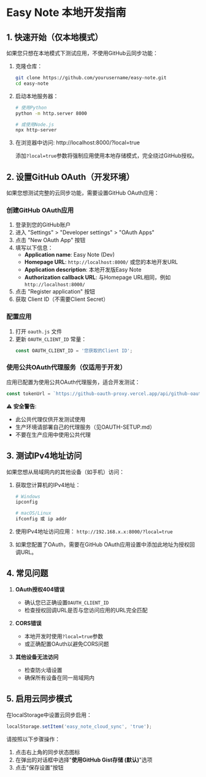 # Easy Note 本地开发指南

## 1. 快速开始（仅本地模式）

如果您只想在本地模式下测试应用，不使用GitHub云同步功能：

1. 克隆仓库：
   ```bash
   git clone https://github.com/yourusername/easy-note.git
   cd easy-note
   ```

2. 启动本地服务器：
   ```bash
   # 使用Python
   python -m http.server 8000
   
   # 或使用Node.js
   npx http-server
   ```

3. 在浏览器中访问: http://localhost:8000/?local=true

   添加`?local=true`参数将强制应用使用本地存储模式，完全绕过GitHub授权。

## 2. 设置GitHub OAuth（开发环境）

如果您想测试完整的云同步功能，需要设置GitHub OAuth应用：

### 创建GitHub OAuth应用

1. 登录到您的GitHub账户
2. 进入 "Settings" > "Developer settings" > "OAuth Apps"
3. 点击 "New OAuth App" 按钮
4. 填写以下信息：
   - **Application name**: Easy Note (Dev)
   - **Homepage URL**: `http://localhost:8000/` 或您的本地开发URL
   - **Application description**: 本地开发版Easy Note
   - **Authorization callback URL**: 与Homepage URL相同，例如 `http://localhost:8000/`
5. 点击 "Register application" 按钮
6. 获取 Client ID（不需要Client Secret）

### 配置应用

1. 打开 `oauth.js` 文件
2. 更新 `OAUTH_CLIENT_ID` 常量：
   ```javascript
   const OAUTH_CLIENT_ID = '您获取的Client ID';
   ```

### 使用公共OAuth代理服务（仅适用于开发）

应用已配置为使用公共OAuth代理服务，适合开发测试：
```javascript
const tokenUrl = `https://github-oauth-proxy.vercel.app/api/github-oauth?code=${code}&redirect_uri=${encodeURIComponent(REDIRECT_URI)}`;
```

⚠️ **安全警告**:
- 此公共代理仅供开发测试使用
- 生产环境请部署自己的代理服务（见OAUTH-SETUP.md）
- 不要在生产应用中使用公共代理

## 3. 测试IPv4地址访问

如果您想从局域网内的其他设备（如手机）访问：

1. 获取您计算机的IPv4地址：
   ```bash
   # Windows
   ipconfig
   
   # macOS/Linux
   ifconfig 或 ip addr
   ```

2. 使用IPv4地址访问应用：
   `http://192.168.x.x:8000/?local=true`

3. 如果您配置了OAuth，需要在GitHub OAuth应用设置中添加此地址为授权回调URL。

## 4. 常见问题

1. **OAuth授权404错误**
   - 确认您已正确设置`OAUTH_CLIENT_ID`
   - 检查授权回调URL是否与您访问应用的URL完全匹配

2. **CORS错误**
   - 本地开发时使用`?local=true`参数
   - 或正确配置OAuth以避免CORS问题

3. **其他设备无法访问**
   - 检查防火墙设置
   - 确保所有设备在同一局域网内 

## 5. 启用云同步模式

在localStorage中设置云同步启用：
```javascript
localStorage.setItem('easy_note_cloud_sync', 'true');
```

请按照以下步骤操作：
1. 点击右上角的同步状态图标
2. 在弹出的对话框中选择"**使用GitHub Gist存储 (默认)**"选项
3. 点击"保存设置"按钮 